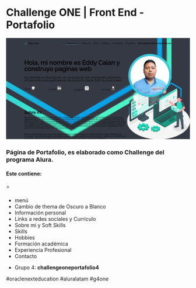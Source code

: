 # Challenge ONE | Front End -  Portafolio

<p align="center" >
     <img width="600" heigth="600" src="https://raw.githubusercontent.com/ECalan/Portafolio_Eddy_Calan/master/assets/img/Img_Portafolio.jpg">
</p>

### Página de Portafolio, es elaborado como Challenge del programa Alura.

#### Este contiene: 

⭐
* menú
* Cambio de thema de Oscuro a Blanco
* Información personal
* Links a redes sociales y Currículo
* Sobre mi y Soft Skills
* Skills
* Hobbies
* Formación académica
* Experiencia Profesional
* Contacto

- Grupo 4: **challengeoneportafolio4**

#oraclenexteducation
#aluralatam
#g4one